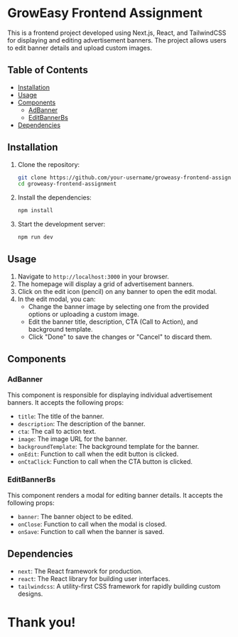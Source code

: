 # GrowEasy Frontend Assignment

This is a frontend project developed using Next.js, React, and TailwindCSS for displaying and editing advertisement banners. The project allows users to edit banner details and upload custom images.

## Table of Contents

- [Installation](#installation)
- [Usage](#usage)
- [Components](#components)
  - [AdBanner](#adbanner)
  - [EditBannerBs](#editbannerbs)
- [Dependencies](#dependencies)

## Installation

1. Clone the repository:

    ```bash
    git clone https://github.com/your-username/groweasy-frontend-assignment.git
    cd groweasy-frontend-assignment
    ```

2. Install the dependencies:

    ```bash
    npm install
    ```

3. Start the development server:

    ```bash
    npm run dev
    ```

## Usage

1. Navigate to `http://localhost:3000` in your browser.
2. The homepage will display a grid of advertisement banners.
3. Click on the edit icon (pencil) on any banner to open the edit modal.
4. In the edit modal, you can:
    - Change the banner image by selecting one from the provided options or uploading a custom image.
    - Edit the banner title, description, CTA (Call to Action), and background template.
    - Click "Done" to save the changes or "Cancel" to discard them.

## Components

### AdBanner

This component is responsible for displaying individual advertisement banners. It accepts the following props:

- `title`: The title of the banner.
- `description`: The description of the banner.
- `cta`: The call to action text.
- `image`: The image URL for the banner.
- `backgroundTemplate`: The background template for the banner.
- `onEdit`: Function to call when the edit button is clicked.
- `onCtaClick`: Function to call when the CTA button is clicked.

### EditBannerBs

This component renders a modal for editing banner details. It accepts the following props:

- `banner`: The banner object to be edited.
- `onClose`: Function to call when the modal is closed.
- `onSave`: Function to call when the banner is saved.

## Dependencies

- `next`: The React framework for production.
- `react`: The React library for building user interfaces.
- `tailwindcss`: A utility-first CSS framework for rapidly building custom designs.

# Thank you!